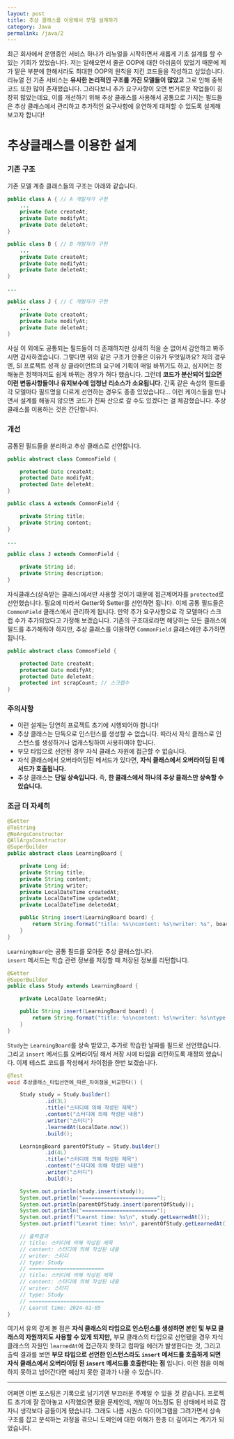 ```yaml
---
layout: post
title: 추상 클래스를 이용해서 모델 설계하기
category: Java
permalink: /java/2
---
```


최근 회사에서 운영중인 서비스 하나가 리뉴얼을 시작하면서 새롭게 기초 설계를 할 수 있는 기회가 있었습니다. 저는 일해오면서 줄곧 OOP에 대한 아쉬움이 있었기 때문에 제가 맡은 부분에 한해서라도 최대한 OOP의 원칙을 지킨 코드들을 작성하고 싶었습니다. 리뉴얼 전 기존 서비스는 **유사한 논리적인 구조를 가진 모델들이 많았고** 그로 인해 중복코드 또한 많이 존재했습니다. 그러다보니 추가 요구사항이 오면 번거로운 작업들이 굉장히 많았는데요, 이를 개선하기 위해 추상 클래스를 사용해서 공통으로 가지는 필드들은 추상 클래스에서 관리하고 추가적인 요구사항에 유연하게 대처할 수 있도록 설계해 보고자 합니다!

# 추상클래스를 이용한 설계
### 기존 구조
기존 모델 계층 클래스들의 구조는 아래와 같습니다.
``` java
public class A { // A 개발자가 구현
    ...
    private Date createAt;
    private Date modifyAt;
    private Date deleteAt;
}

public class B { // B 개발자가 구현
    ...
    private Date createAt;
    private Date modifyAt;
    private Date deleteAt;
}

...

public class J { // C 개발자가 구현
    ...
    private Date createAt;
    private Date modifyAt;
    private Date deleteAt;
}
```
사실 이 외에도 공통되는 필드들이 더 존재하지만 상세히 적을 순 없어서 감안하고 봐주시면 감사하겠습니다. 그렇다면 위와 같은 구조가 안좋은 이유가 무엇일까요? 저의 경우엔, SI 프로젝트 성격 상 클라이언트의 요구에 기획이 매일 바뀌기도 하고, 심지어는 정해놓은 정책마저도 쉽게 바뀌는 경우가 허다 했습니다. 그런데 **코드가 분산되어 있으면 이런 변동사항들이나 유지보수에 엄청난 리소스가 소요됩니다.** 간혹 같은 속성의 필드를 각 모델마다 필드명을 다르게 선언하는 경우도 종종 있었습니다... 이런 케이스들을 만나면서 설계를 해놓지 않으면 코드가 진짜 산으로 갈 수도 있겠다는 걸 체감했습니다. 추상 클래스를 이용하는 것은 간단합니다.

### 개선
공통된 필드들을 분리하고 추상 클래스로 선언합니다.
``` java
public abstract class CommonField {

    protected Date createAt;
    protected Date modifyAt;
    protected Date deleteAt;
}

public class A extends CommonField {

    private String title;
    private String content;
}

... 

public class J extends CommonField {

    private String id;
    private String description;
}
```
자식클래스(상속받는 클래스)에서만 사용할 것이기 떄문에 접근제어자를 `protected`로 선언했습니다. 필요에 따라서 Getter와 Setter를 선언하면 됩니다. 이제 공통 필드들은 `CommonField` 클래스에서 관리하게 됩니다. 만약 추가 요구사항으로 각 모델마다 스크랩 수가 추가되었다고 가정해 보겠습니다. 기존의 구조대로라면 해당하는 모든 클래스에 필드를 추가해줘야 하지만, 추상 클래스를 이용하면 `CommonField` 클래스에만 추가하면 됩니다.

``` java
public abstract class CommonField {

    protected Date createAt;
    protected Date modifyAt;
    protected Date deleteAt;
    protected int scrapCount; // 스크랩수
}
```
### 주의사항
* 이런 설계는 당연히 프로젝트 초기에 시행되어야 합니다!
* 추상 클래스는 단독으로 인스턴스를 생성할 수 없습니다. 따라서 자식 클래스로 인스턴스를 생성하거나 업캐스팅하여 사용하여야 합니다.
* 부모 타입으로 선언된 경우 자식 클래스 자원에 접근할 수 없습니다.
* 자식 클래스에서 오버라이딩된 메서드가 있다면, **자식 클래스에서 오버라이딩 된 메서드가 호출됩니다.**
* 추상 클래스는 **단일 상속입니다.** 즉, **한 클래스에서 하나의 추상 클래스만 상속할 수 있습니다.**

### 조금 더 자세히
```java
@Getter
@ToString
@NoArgsConstructor
@AllArgsConstructor
@SuperBuilder
public abstract class LearningBoard {

    private Long id;
    private String title;
    private String content;
    private String writer;
    private LocalDateTime createdAt;
    private LocalDateTime updatedAt;
    private LocalDateTime deletedAt;

    public String insert(LearningBoard board) {
        return String.format("title: %s\ncontent: %s\nwriter: %s", board.getTitle(), board.getContent(), board.getWriter());
    }
}
```
`LearningBoard`는 공통 필드를 모아둔 추상 클래스입니다.   
`insert` 메서드는 학습 관련 정보를 저장할 때 저장된 정보를 리턴합니다.
```java
@Getter
@SuperBuilder
public class Study extends LearningBoard {

    private LocalDate learnedAt;

    public String insert(LearningBoard board) {
        return String.format("title: %s\ncontent: %s\nwriter: %s\ntype: Study", board.getTitle(), board.getContent(), board.getWriter());
    }
}
```
`Study`는 `LearningBoard`를 상속 받았고, 추가로 학습한 날짜를 필드로 선언했습니다. 그리고 `insert` 메서드를 오버라이딩 해서 저장 시에 타입을 리턴하도록 재정의 했습니다. 이제 테스트 코드를 작성해서 차이점을 한번 보겠습니다.
```java
@Test
void 추상클래스_타입선언에_따른_차이점을_비교한다() {

    Study study = Study.builder()
            .id(3L)
            .title("스터디에 의해 작성된 제목")
            .content("스터디에 의해 작성된 내용")
            .writer("스터디")
            .learnedAt(LocalDate.now())
            .build();

    LearningBoard parentOfStudy = Study.builder()
            .id(4L)
            .title("스터디에 의해 작성된 제목")
            .content("스터디에 의해 작성된 내용")
            .writer("스터디")
            .build();

    System.out.println(study.insert(study));
    System.out.println("========================");
    System.out.println(parentOfStudy.insert(parentOfStudy));
    System.out.println("========================");
    System.out.printf("Learnt time: %s\n", study.getLearnedAt());
    System.out.printf("Learnt time: %s\n", parentOfStudy.getLearnedAt()); // 컴파일 에러

    // 출력결과
    // title: 스터디에 의해 작성된 제목
    // content: 스터디에 의해 작성된 내용
    // writer: 스터디
    // type: Study
    // ========================
    // title: 스터디에 의해 작성된 제목
    // content: 스터디에 의해 작성된 내용
    // writer: 스터디
    // type: Study
    // ========================
    // Learnt time: 2024-01-05
}
```
여기서 유의 깊게 볼 점은 **자식 클래스의 타입으로 인스턴스를 생성하면 본인 및 부모 클래스의 자원까지도 사용할 수 있게 되지만,** 부모 클래스의 타입으로 선언됐을 경우 자식 클래스의 자원인 `learnedAt`에 접근하지 못하고 컴파일 에러가 발생한다는 것, 그리고 출력 결과를 보면 **부모 타입으로 선언한 인스턴스라도 `insert` 메서드를 호출하게 되면 자식 클래스에서 오버라이딩 된 `insert` 메서드를 호출한다는 점** 입니다. 이런 점을 이해하지 못하고 넘어간다면 예상치 못한 결과가 나올 수 있습니다.

---
어쩌면 이번 포스팅은 기록으로 남기기엔 부끄러운 주제일 수 있을 것 같습니다. 프로젝트 초기에 잘 잡아놓고 시작했으면 됐을 문제인데, 개발이 어느정도 된 상태에서 바로 잡자니 생각보다 공들이게 됐습니다. 그래도 나름 시퀀스 다이어그램을 그려가면서 상속 구조를 잡고 분석하는 과정을 겪으니 도메인에 대한 이해가 한층 더 깊어지는 계기가 되었습니다.
